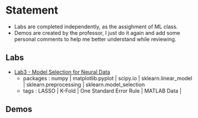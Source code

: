 # Statement
* Labs are completed independently, as the assighment of ML class.
* Demos are created by the professor, I just do it again and add some personal comments to help me better understand while reviewing.

## Labs
* [Lab3 - Model Selection for Neural Data](https://github.com/Shangwen-Yan/Machine-Learning/tree/master/Labs/Lab3%20-%20Model%20Selection%20for%20Neural%20Data)
  - packages : numpy | matplotlib.pyplot | scipy.io | sklearn.linear_model | sklearn.preprocessing | sklearn.model_selection
  - tags : LASSO | K-Fold | One Standard Error Rule | MATLAB Data | 

## Demos

